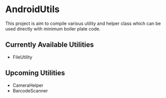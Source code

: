 # AndroidUtils
This project is aim to compile various utility and helper class which can be used directly with minimum boiler plate code.

## Currently Available Utilities
* FileUtility

## Upcoming Utilities
* CameraHelper
* BarcodeScanner
